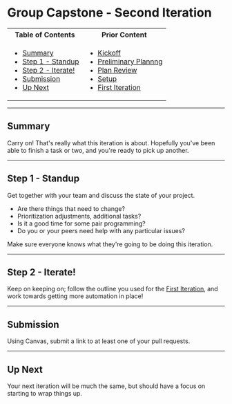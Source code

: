 # Group Capstone - Second Iteration

<table>
<tr>
<th> Table of Contents </th>
<th> Prior Content </th>
</tr>
<tr>
<td markdown="1">

- [Summary](#summary)
- [Step 1 - Standup](#step-1---standup)
- [Step 2 - Iterate!](#step-2---iterate)
- [Submission](#submission)
- [Up Next](#up-next)

</td>
<td markdown="1">

- <a target="\_blank" href="../2.11/project2.01.html">Kickoff</a>
- <a target="\_blank" href="../2.11/project2.02.html">Preliminary Plannng</a>
- <a target="\_blank" href="../2.12/project2.03.html">Plan Review</a>
- <a target="\_blank" href="../2.12/project2.04.html">Setup</a>
- <a target="\_blank" href="../2.12/project2.05.html">First Iteration</a>

</td>
</tr>
</table>

---

## Summary

Carry on! That's really what this iteration is about. Hopefully you've been able
to finish a task or two, and you're ready to pick up another.

---

## Step 1 - Standup

Get together with your team and discuss the state of your project.

- Are there things that need to change?
- Prioritization adjustments, additional tasks?
- Is it a good time for some pair programming?
- Do you or your peers need help with any particular issues?

Make sure everyone knows what they're going to be doing this iteration.

---

## Step 2 - Iterate!

Keep on keeping on; follow the outline you used for the
<a href="../2.12/project2.05.html" target="\_blank">First Iteration</a>, and
work towards getting more automation in place!

---

## Submission

Using Canvas, submit a link to at least one of your pull requests.

---

## Up Next

Your next iteration will be much the same, but should have a focus on starting
to wrap things up.

